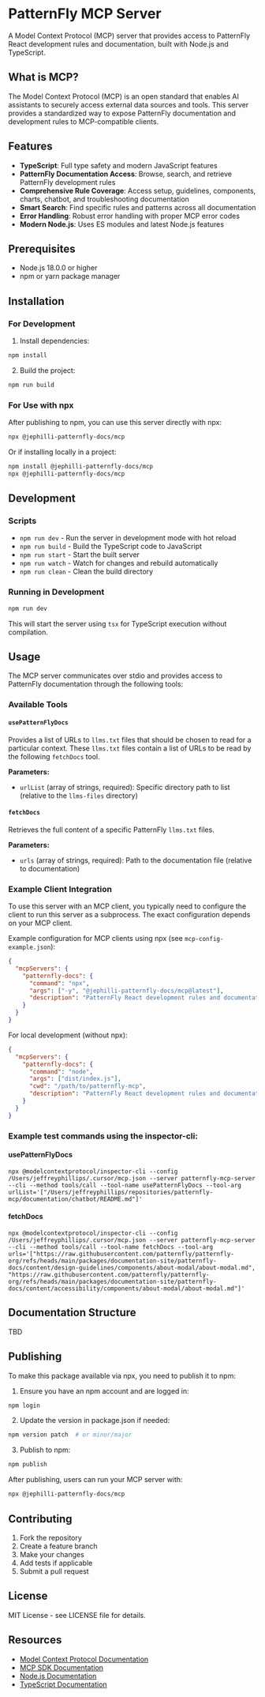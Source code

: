 # PatternFly MCP Server

A Model Context Protocol (MCP) server that provides access to PatternFly React development rules and documentation, built with Node.js and TypeScript.

## What is MCP?

The Model Context Protocol (MCP) is an open standard that enables AI assistants to securely access external data sources and tools. This server provides a standardized way to expose PatternFly documentation and development rules to MCP-compatible clients.

## Features

- **TypeScript**: Full type safety and modern JavaScript features
- **PatternFly Documentation Access**: Browse, search, and retrieve PatternFly development rules
- **Comprehensive Rule Coverage**: Access setup, guidelines, components, charts, chatbot, and troubleshooting documentation
- **Smart Search**: Find specific rules and patterns across all documentation
- **Error Handling**: Robust error handling with proper MCP error codes
- **Modern Node.js**: Uses ES modules and latest Node.js features

## Prerequisites

- Node.js 18.0.0 or higher
- npm or yarn package manager

## Installation

### For Development

1. Install dependencies:
```bash
npm install
```

2. Build the project:
```bash
npm run build
```

### For Use with npx

After publishing to npm, you can use this server directly with npx:

```bash
npx @jephilli-patternfly-docs/mcp
```

Or if installing locally in a project:
```bash
npm install @jephilli-patternfly-docs/mcp
npx @jephilli-patternfly-docs/mcp
```

## Development

### Scripts

- `npm run dev` - Run the server in development mode with hot reload
- `npm run build` - Build the TypeScript code to JavaScript
- `npm run start` - Start the built server
- `npm run watch` - Watch for changes and rebuild automatically
- `npm run clean` - Clean the build directory

### Running in Development

```bash
npm run dev
```

This will start the server using `tsx` for TypeScript execution without compilation.

## Usage

The MCP server communicates over stdio and provides access to PatternFly documentation through the following tools:

### Available Tools

#### `usePatternFlyDocs`
Provides a list of URLs to `llms.txt` files that should be chosen to read for a particular context. These `llms.txt` files contain
a list of URLs to be read by the following `fetchDocs` tool.

**Parameters:**
- `urlList` (array of strings, required): Specific directory path to list (relative to the `llms-files` directory)

#### `fetchDocs`
Retrieves the full content of a specific PatternFly `llms.txt` files.

**Parameters:**
- `urls` (array of strings, required): Path to the documentation file (relative to documentation)

### Example Client Integration

To use this server with an MCP client, you typically need to configure the client to run this server as a subprocess. The exact configuration depends on your MCP client.

Example configuration for MCP clients using npx (see `mcp-config-example.json`):
```json
{
  "mcpServers": {
    "patternfly-docs": {
      "command": "npx",
      "args": ["-y", "@jephilli-patternfly-docs/mcp@latest"],
      "description": "PatternFly React development rules and documentation"
    }
  }
}
```

For local development (without npx):
```json
{
  "mcpServers": {
    "patternfly-docs": {
      "command": "node",
      "args": ["dist/index.js"],
      "cwd": "/path/to/patternfly-mcp",
      "description": "PatternFly React development rules and documentation"
    }
  }
}
```

### Example test commands using the inspector-cli:

#### usePatternFlyDocs
```
npx @modelcontextprotocol/inspector-cli --config /Users/jeffreyphillips/.cursor/mcp.json --server patternfly-mcp-server --cli --method tools/call --tool-name usePatternFlyDocs --tool-arg urlList='["/Users/jeffreyphillips/repositories/patternfly-mcp/documentation/chatbot/README.md"]'
```

#### fetchDocs
```
npx @modelcontextprotocol/inspector-cli --config /Users/jeffreyphillips/.cursor/mcp.json --server patternfly-mcp-server --cli --method tools/call --tool-name fetchDocs --tool-arg urls='["https://raw.githubusercontent.com/patternfly/patternfly-org/refs/heads/main/packages/documentation-site/patternfly-docs/content/design-guidelines/components/about-modal/about-modal.md", "https://raw.githubusercontent.com/patternfly/patternfly-org/refs/heads/main/packages/documentation-site/patternfly-docs/content/accessibility/components/about-modal/about-modal.md"]'
```

## Documentation Structure
TBD

## Publishing

To make this package available via npx, you need to publish it to npm:

1. Ensure you have an npm account and are logged in:
```bash
npm login
```

2. Update the version in package.json if needed:
```bash
npm version patch  # or minor/major
```

3. Publish to npm:
```bash
npm publish
```

After publishing, users can run your MCP server with:
```bash
npx @jephilli-patternfly-docs/mcp
```

## Contributing

1. Fork the repository
2. Create a feature branch
3. Make your changes
4. Add tests if applicable
5. Submit a pull request

## License

MIT License - see LICENSE file for details.

## Resources

- [Model Context Protocol Documentation](https://modelcontextprotocol.io/)
- [MCP SDK Documentation](https://github.com/modelcontextprotocol/typescript-sdk)
- [Node.js Documentation](https://nodejs.org/en/docs/)
- [TypeScript Documentation](https://www.typescriptlang.org/docs/) 
